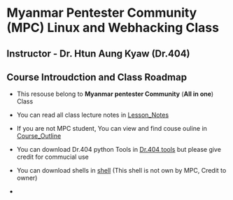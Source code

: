 # Myanmar Pentester Community (MPC) Linux and Webhacking Class

## Instructor - Dr. Htun Aung Kyaw (Dr.404)

## Course Introudction and Class Roadmap

- This resouse belong to **Myanmar pentester Community** (**All in one**) Class

- You can read all class lecture notes in [Lesson_Notes](./Lesson_Notes) 

- If you are not MPC student, You can view and find couse ouline in [Course_Outline](./course_outline)

- You can download Dr.404 python Tools in [Dr.404 tools](./MPC_python_tools) but please give credit for commucial use

- You can download shells in [shell](./shells) (This shell is not own by MPC, Credit to owner)

- 
